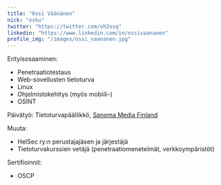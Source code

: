 ```yaml
---
title: "Ossi Väänänen"
nick: "osku"
twitter: "https://twitter.com/oh2osq"
linkedin: "https://www.linkedin.com/in/ossivaananen"
profile_img: "/images/ossi_vaananen.jpg"
---
```


Erityisosaaminen:
* Penetraatiotestaus
* Web-sovellusten tietoturva
* Linux
* Ohjelmistokehitys (myös mobiili-)
* OSINT

Päivätyö: Tietoturvapäällikkö, [Sanoma Media Finland](https://www.sanoma.com/)

Muuta:
* HelSec ry:n perustajajäsen ja järjestäjä
* Tietoturvakurssien vetäjä (penetraatiomenetelmät, verkkoympäristöt)

Sertifioinnit:
* OSCP
